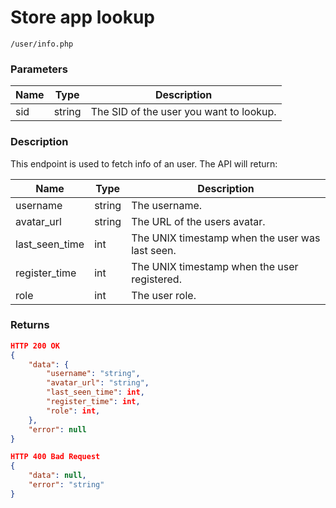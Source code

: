 # Store app lookup

```
/user/info.php
```

### Parameters
| Name | Type   | Description                             |
|------|--------|-----------------------------------------|
| sid  | string | The SID of the user you want to lookup. |

### Description
This endpoint is used to fetch info of an user. The API will return:

| Name           | Type   | Description                                     |
|----------------|--------|-------------------------------------------------|
| username       | string | The username.                                   |
| avatar_url     | string | The URL of the users avatar.                    |
| last_seen_time | int    | The UNIX timestamp when the user was last seen. |
| register_time  | int    | The UNIX timestamp when the user registered.    |
| role           | int    | The user role.                                  |

### Returns
```json
HTTP 200 OK
{
	"data": {
		"username": "string",
		"avatar_url": "string",
		"last_seen_time": int,
		"register_time": int,
		"role": int,
	},
	"error": null
}
```

```json
HTTP 400 Bad Request
{
	"data": null,
	"error": "string"
}
```
